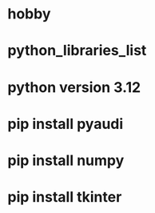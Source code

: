 # hobby
# python_libraries_list
# python version 3.12
# pip install pyaudi
# pip install numpy 
# pip install tkinter 
